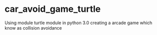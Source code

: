 # car_avoid_game_turtle
Using module turtle module in python 3.0 creating a arcade game which know as collision avoidance

